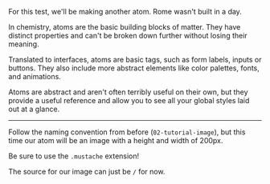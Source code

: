 For this test, we'll be making another atom. Rome wasn't built in a day. 

In chemistry, atoms are the basic building blocks of matter. 
They have distinct properties and can't be broken down further without losing their meaning.

Translated to interfaces, atoms are basic tags, such as form labels, inputs or buttons. 
They also include more abstract elements like color palettes, fonts, and animations.

Atoms are abstract and aren't often terribly useful on their own, 
but they provide a useful reference and allow you to see all your global styles laid out at a glance.

---

Follow the naming convention from before (`02-tutorial-image`),
but this time our atom will be an image with a height and width of 200px.

Be sure to use the `.mustache` extension!

The source for our image can just be `/` for now.